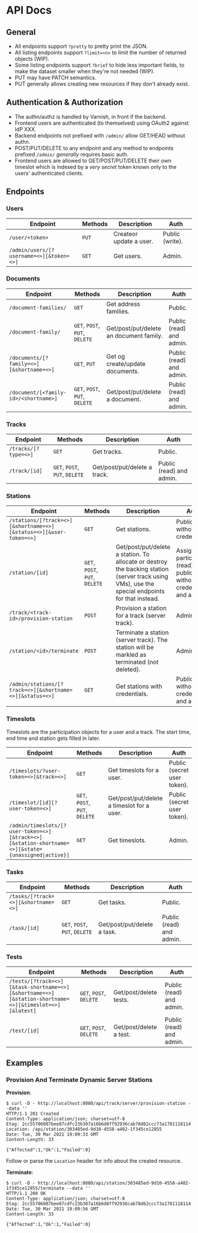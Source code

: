 # API Docs

## General

- All endpoints support `?pretty` to pretty print the JSON.
- All listing endpoints support `?limit=<n>` to limit the number of returned objects (WIP).
- Some listing endpoints support `?brief` to hide less important fields, to make the dataset smaller when they're not needed (WIP).
- PUT may have PATCH semantics.
- PUT generally allows creating new resources if they don't already exist.

## Authentication & Authorization

- The authn/authz is handled by Varnish, in front if the backend.
- Frontend users are authenticated (to themselved) using OAuth2 against IdP XXX.
- Backend endpoints not prefixed with `/admin/` allow GET/HEAD without authn.
- POST/PUT/DELETE to any endpoint and any method to endpoints prefixed `/admin/` _generally_ requires basic auth.
- Frontend users are allowed to GET/POST/PUT/DELETE their own timeslot which is indexed by a _very secret_ token known only to the users' authenticated clients.

## Endpoints

### Users

| Endpoint | Methods | Description | Auth |
| - | - | - | - |
| `/user/<token>` | `PUT` | Createor update a user. | Public (write). |
| `/admin/users/[?username=<>][&token=<>]` | `GET` | Get users. | Admin. |

### Documents

| Endpoint | Methods | Description | Auth |
| - | - | - | - |
| `/document-families/` | `GET` | Get address families. | Public. |
| `/document-family/` | `GET`, `POST`, `PUT`, `DELETE` | Get/post/put/delete an document family. | Public (read) and admin. |
| `/documents/[?family=<>][&shortname=<>]` | `GET`, `PUT` | Get og create/update documents. | Public (read) and admin. |
| `/document/[<family-id>/<shortname>]` | `GET`, `POST`, `PUT`, `DELETE` | Get/post/put/delete a document. | Public (read) and admin. |

### Tracks

| Endpoint | Methods | Description | Auth |
| - | - | - | - |
| `/tracks/[?type=<>]` | `GET` | Get tracks. | Public. |
| `/track/[id]` | `GET`, `POST`, `PUT`, `DELETE` | Get/post/put/delete a track. | Public (read) and admin. |

### Stations

| Endpoint | Methods | Description | Auth |
| - | - | - | - |
| `/stations/[?track=<>][&shortname=<>][&status=<>][&user-token=<>]` | `GET` | Get stations. | Public (read without credentials). |
| `/station/[id]` | `GET`, `POST`, `PUT`, `DELETE` | Get/post/put/delete a station. To allocate or destroy the backing station (server track using VMs), use the special endpoints for that instead. | Assigned participant (read), public (read without credentials) and admin. |
| `/track/<track-id>/provision-station` | `POST` | Provision a station for a track (server track). | Admin. |
| `/station/<id>/terminate` | `POST` | Terminate a station (server track). The station will be markled as terminated (not deleted). | Admin. |
| `/admin/stations/[?track=<>][&shortname=<>][&status=<>]` | `GET` | Get stations with credentials. | Public (read without credentials) and admin. |

### Timeslots

Timeslots are the participation objects for a user and a track. The start time, end time and station gets filled in later.

| Endpoint | Methods | Description | Auth |
| - | - | - | - |
| `/timeslots/?user-token=<>[&track=<>]` | `GET` | Get timeslots for a user. | Public (secret user token). |
| `/timeslot/[id][?user-token=<>]` | `GET`, `POST`, `PUT`, `DELETE` | Get/post/put/delete a timeslot for a user. | Public (secret user token). |
| `/admin/timeslots/[?user-token=<>][&track=<>][&station-shortname=<>][&state={unassigned\|active}]` | `GET` | Get timeslots. | Admin. |

### Tasks

| Endpoint | Methods | Description | Auth |
| - | - | - | - |
| `/tasks/[?track=<>][&shortname=<>]` | `GET` | Get tasks. | Public. |
| `/task/[id]` | `GET`, `POST`, `PUT`, `DELETE` | Get/post/put/delete a task. | Public (read) and admin. |

### Tests

| Endpoint | Methods | Description | Auth |
| - | - | - | - |
| `/tests/[?track=<>][&task-shortname=<>][&shortname=<>][&station-shortname=<>][&timeslot=<>][&latest]` | `GET`, `POST`, `DELETE` | Get/post/delete tests. | Public (read) and admin. |
| `/test/[id]` | `GET`, `POST`, `DELETE` | Get/post/delete a test. | Public (read) and admin. |

## Examples

### Provision And Terminate Dynamic Server Stations

**Provision**:

```
$ curl -D - http://localhost:8080/api/track/server/provision-station --data ''
HTTP/1.1 201 Created
Content-Type: application/json; charset=utf-8
Etag: 2cc55706087bee87cdfc23b307a16b6d8ff92936cab78d62ccc73a1781118114
Location: /api/station/303485ed-9d10-4558-a402-1f345ce12855
Date: Tue, 30 Mar 2021 19:09:33 GMT
Content-Length: 33

{"Affected":1,"Ok":1,"Failed":0}
```

Follow or parse the `Location` header for info about the created resource.

**Terminate**:

```
$ curl -D - http://localhost:8080/api/station/303485ed-9d10-4558-a402-1f345ce12855/terminate --data ''
HTTP/1.1 200 OK
Content-Type: application/json; charset=utf-8
Etag: 2cc55706087bee87cdfc23b307a16b6d8ff92936cab78d62ccc73a1781118114
Date: Tue, 30 Mar 2021 19:09:56 GMT
Content-Length: 33

{"Affected":1,"Ok":1,"Failed":0}

```
